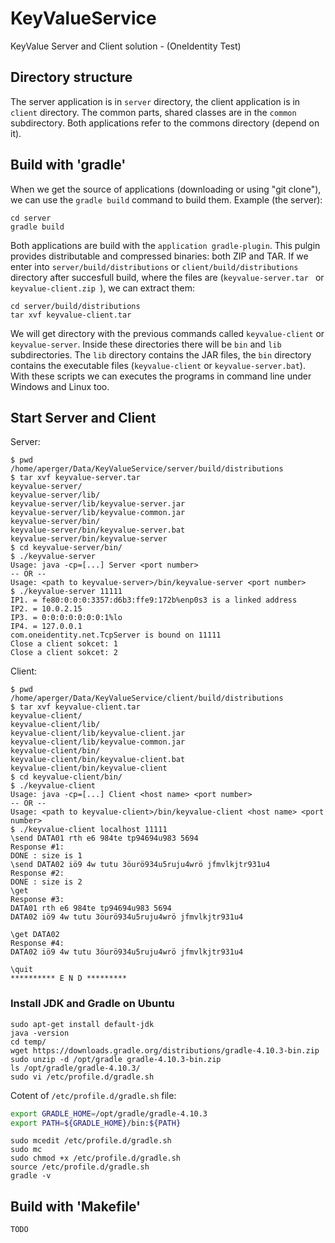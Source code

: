 # KeyValueService
KeyValue Server and Client solution - (OneIdentity Test) 

## Directory structure
The server application is in `server` directory, the client application is in ` client` directory. The common parts, shared classes are in the `common` subdirectory. Both applications refer to the commons directory (depend on it).

## Build with 'gradle'
When we get the source of applications (downloading or using "git clone"), we can use the `gradle build` command to build them. Example (the server):

```shell
cd server
gradle build
```

Both applications are build with the `application gradle-plugin`. This pulgin provides distributable and compressed binaries: both ZIP and TAR. If we enter into `server/build/distributions` or `client/build/distributions` directory after succesfull build, where the files are (`keyvalue-server.tar ` or `keyvalue-client.zip `), we can extract them:

```shell
cd server/build/distributions
tar xvf keyvalue-client.tar

```  

We will get directory with the previous commands called `keyvalue-client` or `keyvalue-server`. Inside these directories there will be `bin` and `lib` subdirectories. The `lib` directory contains the JAR files, the `bin` directory contains the executable files (`keyvalue-client` or `keyvalue-server.bat`). With these scripts we can executes the programs in command line under Windows and Linux too.

## Start Server and Client

Server:

```shell
$ pwd
/home/aperger/Data/KeyValueService/server/build/distributions
$ tar xvf keyvalue-server.tar
keyvalue-server/
keyvalue-server/lib/
keyvalue-server/lib/keyvalue-server.jar
keyvalue-server/lib/keyvalue-common.jar
keyvalue-server/bin/
keyvalue-server/bin/keyvalue-server.bat
keyvalue-server/bin/keyvalue-server
$ cd keyvalue-server/bin/
$ ./keyvalue-server
Usage: java -cp=[...] Server <port number>
-- OR --
Usage: <path to keyvalue-server>/bin/keyvalue-server <port number>
$ ./keyvalue-server 11111
IP1. = fe80:0:0:0:3357:d6b3:ffe9:172b%enp0s3 is a linked address
IP2. = 10.0.2.15
IP3. = 0:0:0:0:0:0:0:1%lo
IP4. = 127.0.0.1
com.oneidentity.net.TcpServer is bound on 11111
Close a client sokcet: 1
Close a client sokcet: 2
```

Client:

```shell
$ pwd
/home/aperger/Data/KeyValueService/client/build/distributions
$ tar xvf keyvalue-client.tar 
keyvalue-client/
keyvalue-client/lib/
keyvalue-client/lib/keyvalue-client.jar
keyvalue-client/lib/keyvalue-common.jar
keyvalue-client/bin/
keyvalue-client/bin/keyvalue-client.bat
keyvalue-client/bin/keyvalue-client
$ cd keyvalue-client/bin/
$ ./keyvalue-client
Usage: java -cp=[...] Client <host name> <port number>
-- OR --
Usage: <path to keyvalue-client>/bin/keyvalue-client <host name> <port number>
$ ./keyvalue-client localhost 11111
\send DATA01 rth e6 984te tp94694u983 5694
Response #1:	
DONE : size is 1
\send DATA02 iö9 4w tutu 3öurö934u5ruju4wrö jfmvlkjtr931u4
Response #2:	
DONE : size is 2
\get
Response #3:	
DATA01 rth e6 984te tp94694u983 5694
DATA02 iö9 4w tutu 3öurö934u5ruju4wrö jfmvlkjtr931u4

\get DATA02
Response #4:	
DATA02 iö9 4w tutu 3öurö934u5ruju4wrö jfmvlkjtr931u4

\quit
********** E N D *********
```

### Install JDK and Gradle on Ubuntu

```shell
sudo apt-get install default-jdk
java -version
cd temp/
wget https://downloads.gradle.org/distributions/gradle-4.10.3-bin.zip
sudo unzip -d /opt/gradle gradle-4.10.3-bin.zip 
ls /opt/gradle/gradle-4.10.3/
sudo vi /etc/profile.d/gradle.sh
```
Cotent of `/etc/profile.d/gradle.sh` file:
```bash
export GRADLE_HOME=/opt/gradle/gradle-4.10.3
export PATH=${GRADLE_HOME}/bin:${PATH}
```

```shell
sudo mcedit /etc/profile.d/gradle.sh
sudo mc
sudo chmod +x /etc/profile.d/gradle.sh
source /etc/profile.d/gradle.sh 
gradle -v

```

## Build with 'Makefile'

`TODO`
